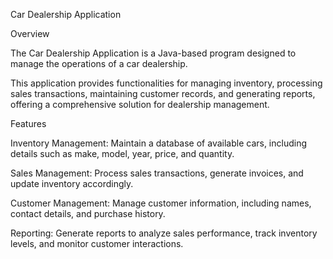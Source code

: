 Car Dealership Application


Overview


The Car Dealership Application is a Java-based program designed to manage the operations of a car dealership.

This application provides functionalities for managing inventory, processing sales transactions, maintaining customer records, and generating reports, offering a comprehensive solution for dealership management.


Features

Inventory Management: Maintain a database of available cars, including details such as make, model, year, price, and quantity.

Sales Management: Process sales transactions, generate invoices, and update inventory accordingly.

Customer Management: Manage customer information, including names, contact details, and purchase history.

Reporting: Generate reports to analyze sales performance, track inventory levels, and monitor customer interactions.
